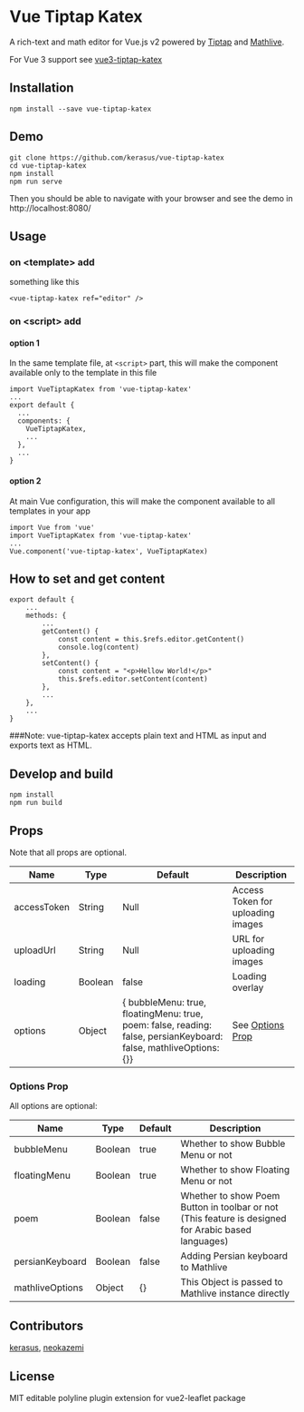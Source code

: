 # Vue Tiptap Katex

A rich-text and math editor for Vue.js v2 powered by [Tiptap](https://www.npmjs.com/package/tiptap) and [Mathlive](https://www.npmjs.com/package/mathlive).

For Vue 3 support see [vue3-tiptap-katex](https://www.npmjs.com/package/vue3-tiptap-katex)

## Installation

    npm install --save vue-tiptap-katex

## Demo

    git clone https://github.com/kerasus/vue-tiptap-katex
    cd vue-tiptap-katex
    npm install
    npm run serve

Then you should be able to navigate with your browser and see the demo in http://localhost:8080/

## Usage

### on &lt;template&gt; add

something like this

    <vue-tiptap-katex ref="editor" />

### on &lt;script&gt; add

#### option 1

In the same template file, at `<script>` part, this will make the component available only to the template in this file

    import VueTiptapKatex from 'vue-tiptap-katex'
    ...
    export default {
      ...
      components: {
        VueTiptapKatex,
        ...
      },
      ...
    }

#### option 2


At main Vue configuration, this will make the component available to all templates in your app

    import Vue from 'vue'
    import VueTiptapKatex from 'vue-tiptap-katex'
    ...
    Vue.component('vue-tiptap-katex', VueTiptapKatex)

## How to set and get content
    export default {
        ...
        methods: {
            ...
            getContent() {
                const content = this.$refs.editor.getContent()
                console.log(content)
            },
            setContent() {
                const content = "<p>Hellow World!</p>"
                this.$refs.editor.setContent(content)
            },
            ...
        },
        ...
    }

###Note:
vue-tiptap-katex accepts plain text and HTML as input and exports text as HTML.

## Develop and build

    npm install
    npm run build

## Props
Note that all props are optional.


| Name             | Type    | Default                                                                                                           | Description                       |
| ---------------- |---------|-------------------------------------------------------------------------------------------------------------------|-----------------------------------|
| accessToken      | String  | Null                                                                                                              | Access Token for uploading images |
| uploadUrl        | String  | Null                                                                                                              | URL for uploading images          |
| loading          | Boolean | false                                                                                                             | Loading overlay                   |
| options          | Object  | { bubbleMenu: true, floatingMenu: true, poem: false, reading: false, persianKeyboard: false, mathliveOptions: {}} | See [Options Prop](#options-prop) |


### Options Prop

All options are optional:

| Name            | Type    | Default | Description                                                                                         |
|-----------------|---------|---------|-----------------------------------------------------------------------------------------------------|
| bubbleMenu      | Boolean | true    | Whether to show Bubble Menu or not                                                                  |
| floatingMenu    | Boolean | true    | Whether to show Floating Menu or not                                                                |
| poem            | Boolean | false   | Whether to show Poem Button in toolbar or not (This feature is designed for Arabic based languages) |
| persianKeyboard | Boolean | false   | Adding Persian keyboard to Mathlive                                                                 |
| mathliveOptions | Object  | {}      | This Object is passed to Mathlive instance directly                                                 |


## Contributors

[kerasus](https://github.com/kerasus/),
[neokazemi](https://github.com/neokazemi/)


## License

MIT
editable polyline plugin extension for vue2-leaflet package
